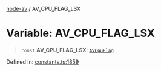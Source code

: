 [node-av](../globals.md) / AV\_CPU\_FLAG\_LSX

# Variable: AV\_CPU\_FLAG\_LSX

> `const` **AV\_CPU\_FLAG\_LSX**: [`AVCpuFlag`](../type-aliases/AVCpuFlag.md)

Defined in: [constants.ts:1859](https://github.com/seydx/av/blob/f8631fc881b394300b1479f511d55cf1c370a87f/src/constants/constants.ts#L1859)
